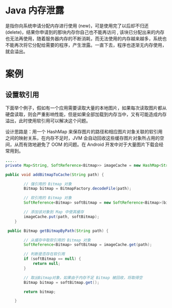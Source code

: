 # Java 内存泄露

是指你向系统申请分配内存进行使用 (new)，可是使用完了以后却不归还 (delete)，结果你申请到的那块内存你自己也不能再访问 , 该块已分配出来的内存也无法再使用，随着服务器内存的不断消耗，而无法使用的内存越来越多，系统也不能再次将它分配给需要的程序，产生泄露。一直下去，程序也逐渐无内存使用，就会溢出。

# 案例

## 设置软引用

下面举个例子，假如有一个应用需要读取大量的本地图片，如果每次读取图片都从硬盘读取，则会严重影响性能，但是如果全部加载到内存当中，又有可能造成内存溢出，此时使用软引用可以解决这个问题。

设计思路是：用一个 HashMap 来保存图片的路径和相应图片对象关联的软引用之间的映射关系，在内存不足时，JVM 会自动回收这些缓存图片对象所占用的空间，从而有效地避免了 OOM 的问题。在 Android 开发中对于大量图片下载会经常用到。

```java
.....
private Map<String, SoftReference<Bitmap>> imageCache = new HashMap<String, SoftReference<Bitmap>>();

public void addBitmapToCache(String path) {

        // 强引用的 Bitmap 对象
        Bitmap bitmap = BitmapFactory.decodeFile(path);

        // 软引用的 Bitmap 对象
        SoftReference<Bitmap> softBitmap = new SoftReference<Bitmap>(bitmap);

        // 添加该对象到 Map 中使其缓存
        imageCache.put(path, softBitmap);
    }

 public Bitmap getBitmapByPath(String path) {

        // 从缓存中取软引用的 Bitmap 对象
        SoftReference<Bitmap> softBitmap = imageCache.get(path);

        // 判断是否存在软引用
        if (softBitmap == null) {
            return null;
        }

        // 取出Bitmap对象，如果由于内存不足 Bitmap 被回收，将取得空
        Bitmap bitmap = softBitmap.get();

        return bitmap;

    }
```
